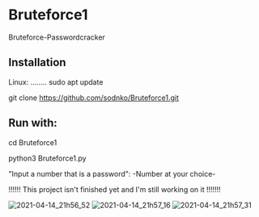 # Bruteforce1
Bruteforce-Passwordcracker

Installation
-------------

Linux:
........
sudo apt update

git clone https://github.com/sodnko/Bruteforce1.git

Run with:
-----------

cd  Bruteforce1

python3 Bruteforce1.py
 
 "Input a number that is a password": -Number at your choice-
 
 
 
!!!!!! This project isn't finished yet and I'm still working on it  !!!!!!!

![2021-04-14_21h56_52](https://user-images.githubusercontent.com/81910309/114771094-77fc8a00-9d6c-11eb-947e-668633658bc2.png)
![2021-04-14_21h57_16](https://user-images.githubusercontent.com/81910309/114771100-792db700-9d6c-11eb-9a7b-98ce62bd6453.png)
![2021-04-14_21h57_31](https://user-images.githubusercontent.com/81910309/114771106-7c28a780-9d6c-11eb-8652-449a540e6d9f.png)
